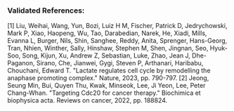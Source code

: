 ### Validated References: 
[1] Liu, Weihai, Wang, Yun, Bozi, Luiz H M, Fischer, Patrick D, Jedrychowski, Mark P, Xiao, Haopeng, Wu, Tao, Darabedian, Narek, He, Xiadi, Mills, Evanna L, Burger, Nils, Shin, Sanghee, Reddy, Anita, Sprenger, Hans-Georg, Tran, Nhien, Winther, Sally, Hinshaw, Stephen M, Shen, Jingnan, Seo, Hyuk-Soo, Song, Kijun, Xu, Andrew Z, Sebastian, Luke, Zhao, Jean J, Dhe-Paganon, Sirano, Che, Jianwei, Gygi, Steven P, Arthanari, Haribabu, Chouchani, Edward T. "Lactate regulates cell cycle by remodelling the anaphase promoting complex." Nature, 2023, pp. 790-797.
[2] Jeong, Seung Min, Bui, Quyen Thu, Kwak, Minseok, Lee, Ji Yeon, Lee, Peter Chang-Whan. "Targeting Cdc20 for cancer therapy." Biochimica et biophysica acta. Reviews on cancer, 2022, pp. 188824.
